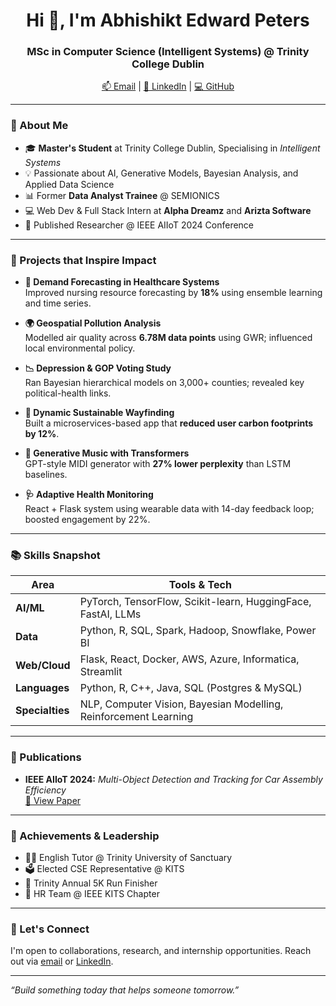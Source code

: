 <h1 align="center">Hi 👋, I'm Abhishikt Edward Peters</h1>
<h3 align="center">MSc in Computer Science (Intelligent Systems) @ Trinity College Dublin</h3>

<p align="center">
  <a href="mailto:abhishiktedward@gmail.com">📫 Email</a> |
  <a href="https://www.linkedin.com/in/abhishiktedward/">🔗 LinkedIn</a> |
  <a href="https://github.com/abhishiktedward">💻 GitHub</a>
</p>

---

### 🧠 About Me

- 🎓 **Master's Student** at Trinity College Dublin, Specialising in *Intelligent Systems*
- 💡 Passionate about AI, Generative Models, Bayesian Analysis, and Applied Data Science
- 📊 Former **Data Analyst Trainee** @ SEMIONICS
- 💻 Web Dev & Full Stack Intern at **Alpha Dreamz** and **Arizta Software**
- 🧪 Published Researcher @ IEEE AIIoT 2024 Conference

---

### 🚀 Projects that Inspire Impact

- **🏥 Demand Forecasting in Healthcare Systems**  
  Improved nursing resource forecasting by **18%** using ensemble learning and time series.

- **🌍 Geospatial Pollution Analysis**  
  Modelled air quality across **6.78M data points** using GWR; influenced local environmental policy.

- **📉 Depression & GOP Voting Study**  
  Ran Bayesian hierarchical models on 3,000+ counties; revealed key political-health links.

- **🧭 Dynamic Sustainable Wayfinding**  
  Built a microservices-based app that **reduced user carbon footprints by 12%**.

- **🎵 Generative Music with Transformers**  
  GPT-style MIDI generator with **27% lower perplexity** than LSTM baselines.

- **🩺 Adaptive Health Monitoring**  
  React + Flask system using wearable data with 14-day feedback loop; boosted engagement by 22%.

---

### 📚 Skills Snapshot

| Area | Tools & Tech |
|------|--------------|
| **AI/ML** | PyTorch, TensorFlow, Scikit-learn, HuggingFace, FastAI, LLMs |
| **Data** | Python, R, SQL, Spark, Hadoop, Snowflake, Power BI |
| **Web/Cloud** | Flask, React, Docker, AWS, Azure, Informatica, Streamlit |
| **Languages** | Python, R, C++, Java, SQL (Postgres & MySQL) |
| **Specialties** | NLP, Computer Vision, Bayesian Modelling, Reinforcement Learning |

---

### 📜 Publications

- **IEEE AIIoT 2024:** _Multi-Object Detection and Tracking for Car Assembly Efficiency_  
  [🔗 View Paper](https://ieeexplore.ieee.org/document/10574552)

---

### 🏅 Achievements & Leadership

- 🧑‍🏫 English Tutor @ Trinity University of Sanctuary
- 🗳️ Elected CSE Representative @ KITS
- 👟 Trinity Annual 5K Run Finisher
- 🤝 HR Team @ IEEE KITS Chapter

---

### 🔗 Let's Connect

I'm open to collaborations, research, and internship opportunities. Reach out via [email](mailto:abhishiktedward@gmail.com) or [LinkedIn](https://www.linkedin.com/in/abhishiktedward/).

---

_“Build something today that helps someone tomorrow.”_
